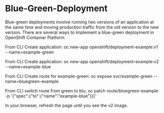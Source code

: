 # Blue-Green-Deployment
Blue-green deployments involve running two versions of an application at the same time and moving production traffic from the old version to the new version. There are several ways to implement a blue-green deployment in OpenShift Container Platform.

From CLI Create application: oc new-app openshift/deployment-example:v1 --name=example-green

From CLI Create application: oc new-app openshift/deployment-example:v2 --name=example-blue

From CLI Create route for example-green: oc expose svc/example-green --name=bluegreen-example

From CLI switch route from green to blu: oc patch route/bluegreen-example -p '{"spec":{"to":{"name":"example-blue"}}}'

In your browser, refresh the page until you see the v2 image.
